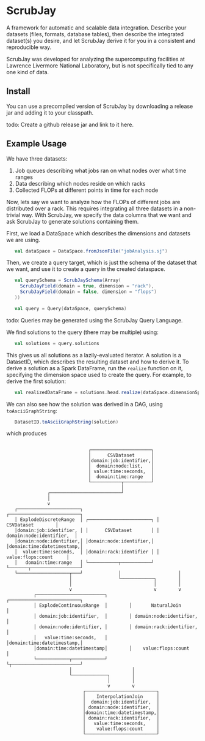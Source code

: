 # ScrubJay

A framework for automatic and scalable data integration. 
Describe your datasets (files, formats, database tables), then describe the integrated dataset(s) you desire, and let 
ScrubJay derive it for you in a consistent and reproducible way.

ScrubJay was developed for analyzing the supercomputing facilities at Lawrence Livermore National Laboratory, but is 
not specifically tied to any one kind of data. 

## Install

You can use a precompiled version of ScrubJay by downloading a release jar and adding it to your classpath.

todo: Create a github release jar and link to it here.

## Example Usage

We have three datasets:

1. Job queues describing what jobs ran on what nodes over what time ranges
2. Data describing which nodes reside on which racks
3. Collected FLOPs at different points in time for each node

Now, lets say we want to analyze how the FLOPs of different jobs are distributed over a rack.
This requires integrating all three datasets in a non-trivial way.
With ScrubJay, we specify the data columns that we want and ask ScrubJay to generate solutions containing them.

First, we load a DataSpace which describes the dimensions and datasets we are using.

```scala
   val dataSpace = DataSpace.fromJsonFile("jobAnalysis.sj")
```

Then, we create a query target, which is just the schema of the dataset that we want, and use it to create a query
in the created dataspace.

```scala
   val querySchema = ScrubJaySchema(Array(
     ScrubJayField(domain = true, dimension = "rack"),
     ScrubJayField(domain = false, dimension = "flops")
   ))

   val query = Query(dataSpace, querySchema)
```

todo: Queries may be generated using the ScrubJay Query Language.

We find solutions to the query (there may be multiple) using:

```scala
   val solutions = query.solutions
```

This gives us all solutions as a lazily-evaluated iterator.
A solution is a DatasetID, which describes the resulting dataset and how to derive it.
To derive a solution as a Spark DataFrame, run the `realize` function on it, specifying the dimension space used
to create the query.
For example, to derive the first solution:

```scala
   val realizedDataFrame = solutions.head.realize(dataSpace.dimensionSpace)
```

We can also see how the solution was derived in a DAG, using `toAsciiGraphString`:

```scala
   DatasetID.toAsciiGraphString(solution)
```

which produces

```

                              ┌──────────────────────┐
                              │      CSVDataset      │
                              │domain:job:identifier,│
                              │  domain:node:list,   │
                              │ value:time:seconds,  │
                              │  domain:time:range   │
                              └───────────┬──────────┘
                                          │
               ┌──────────────────────────┘
               │
               v
   ┌───────────────────────┐                           ┌──────────────────────────┐
   │ ExplodeDiscreteRange  │ ┌───────────────────────┐ │        CSVDataset        │
   │domain:job:identifier, │ │      CSVDataset       │ │ domain:node:identifier,  │
   │domain:node:identifier,│ │domain:node:identifier,│ │domain:time:datetimestamp,│
   │  value:time:seconds,  │ │domain:rack:identifier │ │    value:flops:count     │
   │   domain:time:range   │ └───────────┬───────────┘ └───────┬──────────────────┘
   └───────────────────┬───┘             │                     │
                       │                 └────────────┐        │
                       │                              │        │
                       v                              v        v
          ┌─────────────────────────┐        ┌──────────────────────────┐
          │ ExplodeContinuousRange  │        │       NaturalJoin        │
          │ domain:job:identifier,  │        │ domain:node:identifier,  │
          │ domain:node:identifier, │        │ domain:rack:identifier,  │
          │   value:time:seconds,   │        │domain:time:datetimestamp,│
          │domain:time:datetimestamp│        │    value:flops:count     │
          └────────────┬────────────┘        └┬─────────────────────────┘
                       │                      │
                       └─────────────┐        │
                                     │        │
                                     v        v
                            ┌──────────────────────────┐
                            │    InterpolationJoin     │
                            │  domain:job:identifier,  │
                            │ domain:node:identifier,  │
                            │domain:time:datetimestamp,│
                            │ domain:rack:identifier,  │
                            │   value:time:seconds,    │
                            │    value:flops:count     │
                            └──────────────────────────┘
```
